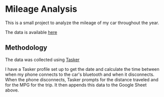 # Mileage Analysis

This is a small project to analyze the mileage of my car throughout the year.

The data is available [here](https://docs.google.com/spreadsheets/d/1x2Tmj_is1Rqp43LaTU8lHYl77qS3huiaiz9fWcfcJgA/edit?usp=sharing)

## Methodology

The data was collected using [Tasker](https://play.google.com/store/apps/details?id=net.dinglisch.android.taskerm&hl=en_US)

I have a Tasker profile set up to get the date and calculate the time between
when my phone connects to the car's bluetooth and when it disconnects.  When
the phone disconnects, Tasker prompts for the distance traveled and for the MPG
for the trip. It then appends this data to the Google Sheet above.
